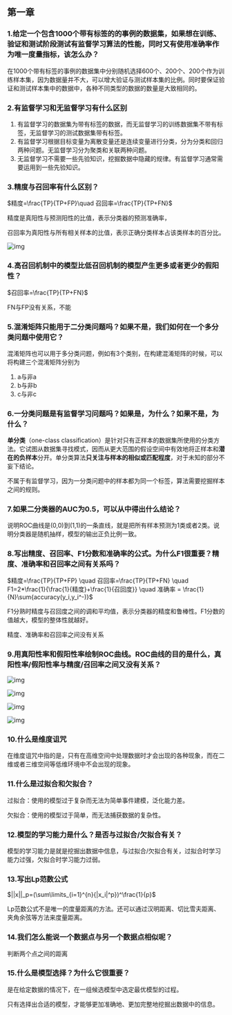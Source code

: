 ## 第一章

### 1.给定一个包含1000个带有标签的的事例的数据集，如果想在训练、验证和测试阶段测试有监督学习算法的性能，同时又有使用准确率作为唯一度量指标，该怎么办？

在1000个带有标签的事例的数据集中分别随机选择600个、200个、200个作为训练样本集，因为数据量并不大，可以增大验证与测试样本集的比例。同时要保证验证和测试样本集中的数据中，各种不同类型的数据的数量是大致相同的。

### 2.有监督学习和无监督学习有什么区别

1. 有监督学习的数据集为带有标签的数据，而无监督学习的训练数据集不带有标签，无监督学习的测试数据集带有标签。
2. 有监督学习根据目标变量为离散变量还是连续变量进行分类，分为分类和回归两种问题。无监督学习分为聚类和关联两种问题。
3. 无监督学习不需要一些先验知识，挖掘数据中隐藏的规律。有监督学习通常需要运用到一些先验知识。

### 3.精度与召回率有什么区别？

$精度=\frac{TP}{TP+FP}\quad 召回率=\frac{TP}{TP+FN}$

精度是真阳性与预测阳性的比值，表示分类器的预测准确率，

召回率为真阳性与所有相关样本的比值，表示正确分类样本占该类样本的百分比。

![img](https://pic2.zhimg.com/80/d701da76199148837cfed83901cea99e_1440w.jpg?source=1940ef5c)

### 4.高召回机制中的模型比低召回机制的模型产生更多或者更少的假阳性？

$召回率=\frac{TP}{TP+FN}$

 FN与FP没有关系，不能

### 5.混淆矩阵只能用于二分类问题吗？如果不是，我们如何在一个多分类问题中使用它？

混淆矩阵也可以用于多分类问题，例如有3个类别，在构建混淆矩阵的时候，可以将构建三个混淆矩阵分别为

1. a与非a
2. b与非b
3. c与非c

### 6.一分类问题是有监督学习问题吗？如果是，为什么？如果不是，为什么？

**单分类**（one-class classification）是针对只有正样本的数据集所使用的分类方法。它试图从数据集寻找模式，因而从更大范围的假设空间中有效地将正样本和**潜在的负样本**分开。单分类算法**只关注与样本的相似或匹配程度**，对于未知的部分不妄下结论。

不属于有监督学习，因为一分类问题中的样本都为同一个标签，算法需要挖掘样本之间的规则。

### 7.如果二分类器的AUC为0.5，可以从中得出什么结论？

说明ROC曲线是(0,0)到(1,1)的一条直线，就是把所有样本预测为1类或者2类。说明分类器是随机抽样，模型的输出正负比例一致。

### 8.写出精度、召回率、F1分数和准确率的公式。为什么F1很重要？精度、准确率和召回率之间有关系吗？

$精度=\frac{TP}{TP+FP} \quad 召回率=\frac{TP}{TP+FN} \quad F1=2*\frac{1}{\frac{1}{精度}+\frac{1}{召回度}} \quad 准确率 = \frac{1}{N}\sum{accuracy(y_i,y_i^-)}$

F1分熟时精度与召回度之间的调和平均值，表示分类器的精度和鲁棒性。F1分数的值越大，模型的整体性就越好。

精度、准确率和召回率之间没有关系

### 9.用真阳性率和假阳性率绘制ROC曲线。ROC曲线的目的是什么，真阳性率/假阳性率与精度/召回率之间又没有关系？

![img](https://pic1.zhimg.com/v2-286960423eb6a96c7c556f09d2ec2978_b.gif)

![img](https://pic2.zhimg.com/v2-45b02d509abb646c45dd71cc1345b279_b.gif)

![img](https://pic2.zhimg.com/v2-ce6b45164b9cefdfd0e8879a2ef27011_b.gif)

![img](https://pic4.zhimg.com/v2-545050736a13dbdecdd35eef0f21163f_b.gif)

### 10.什么是维度诅咒

在维度诅咒中指的是，只有在高维空间中处理数据时才会出现的各种现象，而在二维或者三维空间等低维环境中不会出现的现象。

### 11.什么是过拟合和欠拟合？

过拟合：使用的模型过于复杂而无法为简单事件建模，泛化能力差。

欠拟合：使用的模型过于简单，而无法捕获数据的复杂性。

### 12.模型的学习能力是什么？是否与过拟合/欠拟合有关？

模型的学习能力是就是挖掘出数据中信息，与过拟合/欠拟合有关，过拟合时学习能力过强，欠拟合时学习能力过弱。

### 13.写出Lp范数公式

$||x||_p=(\sum\limits_{i=1}^{n}{|x_i|^p})^\frac{1}{p}$

Lp范数公式不是唯一的度量距离的方法。还可以通过汉明距离、切比雪夫距离、夹角余弦等方法来度量距离。

### 14.我们怎么能说一个数据点与另一个数据点相似呢？

判断两个点之间的距离

### 15.什么是模型选择？为什么它很重要？

是在给定数据的情况下，在一组候选模型中选定最优模型的过程。

只有选择出合适的模型，才能够更加准确地、更加完整地挖掘出数据中的信息。